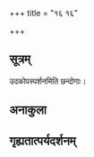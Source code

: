 +++
title = "१६ १६"

+++
## सूत्रम्
उदकोपस्पर्शनमिति छन्दोगाः।
## अनाकुला

## गृह्यतात्पर्यदर्शनम्




